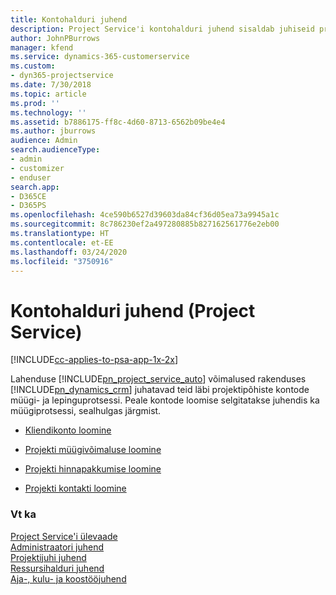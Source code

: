 ```yaml
---
title: Kontohalduri juhend
description: Project Service'i kontohalduri juhend sisaldab juhiseid projektipõhiste kontode müügi- ja lepinguprotsessi kohta.
author: JohnPBurrows
manager: kfend
ms.service: dynamics-365-customerservice
ms.custom:
- dyn365-projectservice
ms.date: 7/30/2018
ms.topic: article
ms.prod: ''
ms.technology: ''
ms.assetid: b7886175-ff8c-4d60-8713-6562b09be4e4
ms.author: jburrows
audience: Admin
search.audienceType:
- admin
- customizer
- enduser
search.app:
- D365CE
- D365PS
ms.openlocfilehash: 4ce590b6527d39603da84cf36d05ea73a9945a1c
ms.sourcegitcommit: 8c786230ef2a497280885b827162561776e2eb00
ms.translationtype: HT
ms.contentlocale: et-EE
ms.lasthandoff: 03/24/2020
ms.locfileid: "3750916"
---
```

# <a name="account-manager-guide-project-service"></a>Kontohalduri juhend (Project Service)

[!INCLUDE[cc-applies-to-psa-app-1x-2x](../includes/cc-applies-to-psa-app-1x-2x.md)]

Lahenduse [!INCLUDE[pn_project_service_auto](../includes/pn-project-service-auto.md)] võimalused rakenduses [!INCLUDE[pn_dynamics_crm](../includes/pn-dynamics-crm.md)] juhatavad teid läbi projektipõhiste kontode müügi- ja lepinguprotsessi. Peale kontode loomise selgitatakse juhendis ka müügiprotsessi, sealhulgas järgmist.  
  
-   [Kliendikonto loomine](../project-service/create-customer-account.md)  
  
-   [Projekti müügivõimaluse loomine](../project-service/create-project-opportunity.md)  
  
-   [Projekti hinnapakkumise loomine](../project-service/create-project-quote.md)  
  
-   [Projekti kontakti loomine](../project-service/create-project-contract.md)  
  
  
### <a name="see-also"></a>Vt ka  
 [Project Service'i ülevaade](../project-service/overview.md)   
 [Administraatori juhend](../project-service/admin-guide.md)   
 [Projektijuhi juhend](../project-service/project-manager-guide.md)   
 [Ressursihalduri juhend](../project-service/resource-manager-guide.md)   
 [Aja-, kulu- ja koostööjuhend](../project-service/time-expense-collaboration-guide.md)
